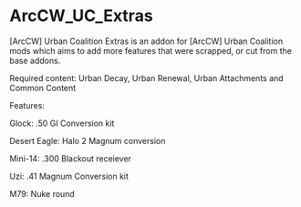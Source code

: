 # ArcCW_UC_Extras
[ArcCW] Urban Coalition Extras is an addon for [ArcCW] Urban Coalition mods which aims to add more features that were scrapped, or cut from the base addons.

Required content: Urban Decay, Urban Renewal, Urban Attachments and Common Content

Features:

Glock: .50 GI Conversion kit

Desert Eagle: Halo 2 Magnum conversion

Mini-14: .300 Blackout receiever

Uzi: .41 Magnum Conversion kit

M79: Nuke round
